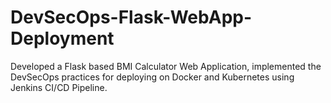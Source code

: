 # DevSecOps-Flask-WebApp-Deployment
Developed a Flask based BMI Calculator Web Application, implemented the DevSecOps practices for deploying on Docker and Kubernetes using Jenkins CI/CD Pipeline.
